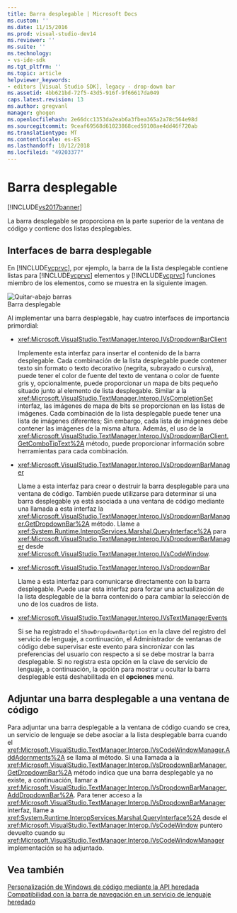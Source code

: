 ```yaml
---
title: Barra desplegable | Microsoft Docs
ms.custom: ''
ms.date: 11/15/2016
ms.prod: visual-studio-dev14
ms.reviewer: ''
ms.suite: ''
ms.technology:
- vs-ide-sdk
ms.tgt_pltfrm: ''
ms.topic: article
helpviewer_keywords:
- editors [Visual Studio SDK], legacy - drop-down bar
ms.assetid: 4bb621bd-72f5-43d5-916f-9f66617da049
caps.latest.revision: 13
ms.author: gregvanl
manager: ghogen
ms.openlocfilehash: 2e66dcc1353da2eab6a3fbea365a2a78c564e98d
ms.sourcegitcommit: 9ceaf69568d61023868ced59108ae4dd46f720ab
ms.translationtype: MT
ms.contentlocale: es-ES
ms.lasthandoff: 10/12/2018
ms.locfileid: "49203377"
---
```

# <a name="drop-down-bar"></a>Barra desplegable
[!INCLUDE[vs2017banner](../includes/vs2017banner.md)]

La barra desplegable se proporciona en la parte superior de la ventana de código y contiene dos listas desplegables.  
  
## <a name="drop-down-bar-interfaces"></a>Interfaces de barra desplegable  
 En [!INCLUDE[vcprvc](../includes/vcprvc-md.md)], por ejemplo, la barra de la lista desplegable contiene listas para [!INCLUDE[vcprvc](../includes/vcprvc-md.md)] elementos y [!INCLUDE[vcprvc](../includes/vcprvc-md.md)] funciones miembro de los elementos, como se muestra en la siguiente imagen.  
  
 ![Quitar&#45;abajo barras](../extensibility/media/vsdropdown-bar.gif "vsDropdown_bar")  
Barra desplegable  
  
 Al implementar una barra desplegable, hay cuatro interfaces de importancia primordial:  
  
-   <xref:Microsoft.VisualStudio.TextManager.Interop.IVsDropdownBarClient>  
  
     Implemente esta interfaz para insertar el contenido de la barra desplegable. Cada combinación de la lista desplegable puede contener texto sin formato o texto decorativo (negrita, subrayado o cursiva), puede tener el color de fuente del texto de ventana o color de fuente gris y, opcionalmente, puede proporcionar un mapa de bits pequeño situado junto al elemento de lista desplegable. Similar a la <xref:Microsoft.VisualStudio.TextManager.Interop.IVsCompletionSet> interfaz, las imágenes de mapa de bits se proporcionan en las listas de imágenes. Cada combinación de la lista desplegable puede tener una lista de imágenes diferentes; Sin embargo, cada lista de imágenes debe contener las imágenes de la misma altura. Además, el uso de la <xref:Microsoft.VisualStudio.TextManager.Interop.IVsDropdownBarClient.GetComboTipText%2A> método, puede proporcionar información sobre herramientas para cada combinación.  
  
-   <xref:Microsoft.VisualStudio.TextManager.Interop.IVsDropdownBarManager>  
  
     Llame a esta interfaz para crear o destruir la barra desplegable para una ventana de código. También puede utilizarse para determinar si una barra desplegable ya está asociada a una ventana de código mediante una llamada a esta interfaz la <xref:Microsoft.VisualStudio.TextManager.Interop.IVsDropdownBarManager.GetDropdownBar%2A> método. Llame a <xref:System.Runtime.InteropServices.Marshal.QueryInterface%2A> para <xref:Microsoft.VisualStudio.TextManager.Interop.IVsDropdownBarManager> desde <xref:Microsoft.VisualStudio.TextManager.Interop.IVsCodeWindow>.  
  
-   <xref:Microsoft.VisualStudio.TextManager.Interop.IVsDropdownBar>  
  
     Llame a esta interfaz para comunicarse directamente con la barra desplegable. Puede usar esta interfaz para forzar una actualización de la lista desplegable de la barra contenido o para cambiar la selección de uno de los cuadros de lista.  
  
-   <xref:Microsoft.VisualStudio.TextManager.Interop.IVsTextManagerEvents>  
  
     Si se ha registrado el `ShowDropdownBarOption` en la clave del registro del servicio de lenguaje, a continuación, el Administrador de ventanas de código debe supervisar este evento para sincronizar con las preferencias del usuario con respecto a si se debe mostrar la barra desplegable. Si no registra esta opción en la clave de servicio de lenguaje, a continuación, la opción para mostrar u ocultar la barra desplegable está deshabilitada en el **opciones** menú.  
  
## <a name="attaching-a-drop-down-bar-to-a-code-window"></a>Adjuntar una barra desplegable a una ventana de código  
 Para adjuntar una barra desplegable a la ventana de código cuando se crea, un servicio de lenguaje se debe asociar a la lista desplegable barra cuando el <xref:Microsoft.VisualStudio.TextManager.Interop.IVsCodeWindowManager.AddAdornments%2A> se llama al método. Si una llamada a la <xref:Microsoft.VisualStudio.TextManager.Interop.IVsDropdownBarManager.GetDropdownBar%2A> método indica que una barra desplegable ya no existe, a continuación, llamar a <xref:Microsoft.VisualStudio.TextManager.Interop.IVsDropdownBarManager.AddDropdownBar%2A>. Para tener acceso a la <xref:Microsoft.VisualStudio.TextManager.Interop.IVsDropdownBarManager> interfaz, llame a <xref:System.Runtime.InteropServices.Marshal.QueryInterface%2A> desde el <xref:Microsoft.VisualStudio.TextManager.Interop.IVsCodeWindow> puntero devuelto cuando su <xref:Microsoft.VisualStudio.TextManager.Interop.IVsCodeWindowManager> implementación se ha adjuntado.  
  
## <a name="see-also"></a>Vea también  
 [Personalización de Windows de código mediante la API heredada](../extensibility/customizing-code-windows-by-using-the-legacy-api.md)   
 [Compatibilidad con la barra de navegación en un servicio de lenguaje heredado](../extensibility/internals/support-for-the-navigation-bar-in-a-legacy-language-service.md)

